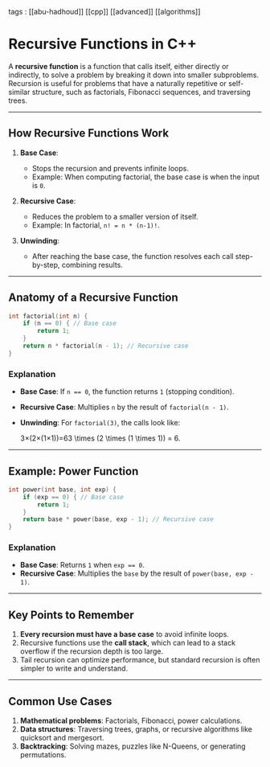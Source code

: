 tags : [[abu-hadhoud]] [[cpp]] [[advanced]] [[algorithms]]
# Recursive Functions in C++

A **recursive function** is a function that calls itself, either directly or indirectly, to solve a problem by breaking it down into smaller subproblems. Recursion is useful for problems that have a naturally repetitive or self-similar structure, such as factorials, Fibonacci sequences, and traversing trees.

---

## How Recursive Functions Work

1. **Base Case**:
    
    - Stops the recursion and prevents infinite loops.
    - Example: When computing factorial, the base case is when the input is `0`.
2. **Recursive Case**:
    
    - Reduces the problem to a smaller version of itself.
    - Example: In factorial, `n! = n * (n-1)!`.
3. **Unwinding**:
    
    - After reaching the base case, the function resolves each call step-by-step, combining results.

---

## Anatomy of a Recursive Function

```cpp
int factorial(int n) {
    if (n == 0) { // Base case
        return 1;
    }
    return n * factorial(n - 1); // Recursive case
}
```

### Explanation

- **Base Case**: If `n == 0`, the function returns `1` (stopping condition).
    
- **Recursive Case**: Multiplies `n` by the result of `factorial(n - 1)`.
    
- **Unwinding**: For `factorial(3)`, the calls look like:
    
    3×(2×(1×1))=63 \times (2 \times (1 \times 1)) = 6.
    

---

## Example: Power Function

```cpp
int power(int base, int exp) {
    if (exp == 0) { // Base case
        return 1;
    }
    return base * power(base, exp - 1); // Recursive case
}
```

### Explanation

- **Base Case**: Returns `1` when `exp == 0`.
- **Recursive Case**: Multiplies the `base` by the result of `power(base, exp - 1)`.

---

## Key Points to Remember

1. **Every recursion must have a base case** to avoid infinite loops.
2. Recursive functions use the **call stack**, which can lead to a stack overflow if the recursion depth is too large.
3. Tail recursion can optimize performance, but standard recursion is often simpler to write and understand.

---

## Common Use Cases

1. **Mathematical problems**: Factorials, Fibonacci, power calculations.
2. **Data structures**: Traversing trees, graphs, or recursive algorithms like quicksort and mergesort.
3. **Backtracking**: Solving mazes, puzzles like N-Queens, or generating permutations.